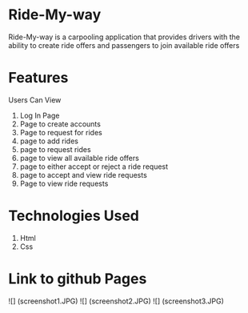 # Ride-My-way
Ride-My-way is a carpooling application that provides drivers with the ability to create ride offers and passengers to join available ride offers

# Features
Users Can View

1. Log In Page
2. Page to create accounts
3. Page to request for rides
4. page to add rides
5. page to request rides
6. page to view all available ride offers
7. page to either accept or reject a ride request
8. page to accept and view ride requests
9. Page to view ride requests

# Technologies Used

1. Html
2. Css

# Link to github Pages

![] (screenshot1.JPG)
![] (screenshot2.JPG)
![] (screenshot3.JPG)